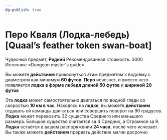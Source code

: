```yaml
---
dg-publish: true
---
```

# Перо Кваля (Лодка-лебедь) [Quaal’s feather token swan-boat]

Чудесный предмет, **Редкий**
Рекомендованная стоимость: 3000
Источник: «Dungeon master's guide»

Вы можете **действием** прикоснуться этим предметом к водоёму с диаметром как минимум **60 футов**. **Перо** исчезнет, и вместо него появляется **лодка в форме лебедя длиной 50 футов** и **шириной 20 футов**

Эта **лодка** может самостоятельно двигаться по водной глади со скоростью **10 км в час**. Находясь на **лодке**, вы можете **действием** отдавать ей команды двигаться или совершить поворот на 90 градусов. **Лодка** может перевозить 32 существа Среднего или меньшего размера. Большое существо считается за 4 Средних, а Огромное за 9. **Лодка** остаётся в вашем распоряжении **24 часа**, после чего исчезает. Вы также можете **действием** прервать действие магии досрочно